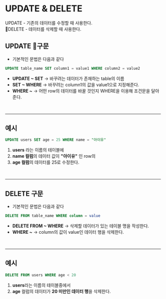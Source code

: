 # **UPDATE & DELETE**
UPDATE - 기존의 데이터를 수정할 때 사용한다.  
DELETE - 데이터를 삭제할 때 사용한다.

## **UPDATE 구문**
- 기본적인 문법은 다음과 같다

~~~sql
UPDATE table_name SET column1 = value1 WHERE column2 = value2
~~~
- **UPDATE ~ SET** -> 바꾸려는 데이터가 존재하는 table의 이름
- **SET ~ WHERE** -> 바꾸려는 column1의 값을 value1으로 지정해준다. 
- **WHERE ~** -> 어떤 row의 데이터를 바꿀 것인지 WHERE을 이용해 조건문을 달아준다.

<br>

---
## **예시**
~~~SQL
UPDATE users SET age = 25 WHERE name = "아이유"
~~~
1. **users** 라는 이름의 테이블에
2. **name 컬럼**의 데이터 값이 **"아이유"** 인 row의
3. **age 컬럼**의 데이터를 25로 수정한다.

<br>

---
## **DELETE 구문**
- 기본적인 문법은 다음과 같다
~~~sql
DELETE FROM table_name WHERE column = value 
~~~
- **DELETE FROM ~ WHERE** -> 삭제할 데이터가 있는 테이블 명을 작성한다.
- **WHERE ~** -> column의 값이 value인 데이터 행을 삭제한다.

<br>

---
## **예시**
~~~SQL
DELETE FROM users WHERE age < 20
~~~
1. **users**라는 이름의 테이블중에서
2. **age** 컬럼의 데이터가 **20 미만인 데이터 행**을 삭제한다.